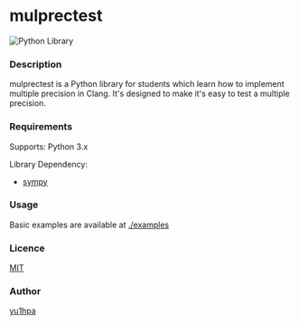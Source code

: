 # mulprectest
![Python Library](https://github.com/yu1hpa/mulprectest/workflows/Python%20Library/badge.svg)
### Description
mulprectest is a Python library for students which learn how to implement multiple precision in Clang.
It's designed to make it's easy to test a multiple precision.

### Requirements
Supports: Python 3.x

Library Dependency:
- [sympy](https://github.com/yu1hpa/mulprectest/blob/master/requirements.txt)

### Usage
Basic examples are available at [./examples](https://github.com/yu1hpa/mulprectest/tree/master/examples)

### Licence
[MIT](https://github.com/yu1hpa/mulprectest/blob/master/LICENSE)

### Author
[yu1hpa](https://github.com/yu1hpa)
